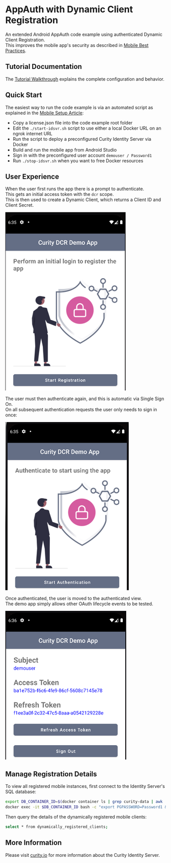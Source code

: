 # AppAuth with Dynamic Client Registration

An extended Android AppAuth code example using authenticated Dynamic Client Registration.\
This improves the mobile app's security as described in [Mobile Best Practices](https://curity.io/resources/learn/oauth-for-mobile-apps-best-practices/).

## Tutorial Documentation

The [Tutorial Walkthrough](https://curity.io/resources/learn/resources/appauth-dcr) explains the complete configuration and behavior.

## Quick Start

The easiest way to run the code example is via an automated script as explained in the [Mobile Setup Article](https://curity.io/resources/learn/mobile-setup-ngrok):

- Copy a license.json file into the code example root folder
- Edit the `./start-idsvr.sh` script to use either a local Docker URL on an ngrok internet URL
- Run the script to deploy a preconfigured Curity Identity Server via Docker
- Build and run the mobile app from Android Studio
- Sign in with the preconfigured user account `demouser / Password1`
- Run `./stop-idsvr.sh` when you want to free Docker resources

## User Experience

When the user first runs the app there is a prompt to authenticate.\
This gets an initial access token with the `dcr` scope.\
This is then used to create a Dynamic Client, which returns a Client ID and Client Secret.

![images](/images/registration-view.png)

The user must then authenticate again, and this is automatic via Single Sign On.\
On all subsequent authentication requests the user only needs to sign in once:

![images](/images/unauthenticated-view.png)

Once authenticated, the user is moved to the authenticated view.\
The demo app simply allows other OAuth lifecycle events to be tested.

![images](/images/authenticated-view.png)

## Manage Registration Details

To view all registered mobile instances, first connect to the Identity Server's SQL database:

```bash
export DB_CONTAINER_ID=$(docker container ls | grep curity-data | awk '{print $1}')
docker exec -it $DB_CONTAINER_ID bash -c "export PGPASSWORD=Password1 && psql -p 5432 -d idsvr -U postgres"
```

Then query the details of the dynamically registered mobile clients:

```bash
select * from dynamically_registered_clients;
```

## More Information

Please visit [curity.io](https://curity.io/) for more information about the Curity Identity Server.
